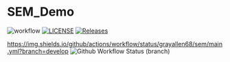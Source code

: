 # SEM_Demo

![workflow](https://github.com/Kevin-Sim/sem_2022_labs/actions/workflows/main.yml/badge.svg)
[![LICENSE](https://img.shields.io/github/license/grayallen68/sem.svg?style=flat-square)](https://github.com/grayallen68/sem/blob/master/LICENSE)
[![Releases](https://img.shields.io/github/release/grayallen68/sem/all.svg?style=flat-square)](https://github.com/grayallen68/sem/releases)

https://img.shields.io/github/actions/workflow/status/grayallen68/sem/main.yml?branch=develop
![Github Workflow Status (branch)](https://img.shields.io/github/actions/workflow/status/grayallen68/sem/main.yml?branch=develop)